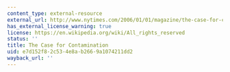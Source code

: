 ```yaml
---
content_type: external-resource
external_url: http://www.nytimes.com/2006/01/01/magazine/the-case-for-contamination.html
has_external_license_warning: true
license: https://en.wikipedia.org/wiki/All_rights_reserved
status: ''
title: The Case for Contamination
uid: e7d152f8-2c53-4e8a-b266-9a1074211dd2
wayback_url: ''
---
```

